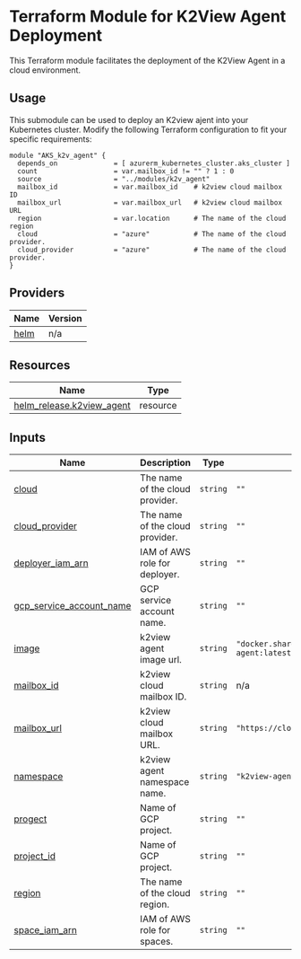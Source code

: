 # Terraform Module for K2View Agent Deployment
This Terraform module facilitates the deployment of the K2View Agent in a cloud environment.

## Usage
This submodule can be used to deploy an K2view ajent into your Kubernetes cluster. Modify the following Terraform configuration to fit your specific requirements:
```hcl
module "AKS_k2v_agent" {
  depends_on              = [ azurerm_kubernetes_cluster.aks_cluster ]
  count                   = var.mailbox_id != "" ? 1 : 0
  source                  = "../modules/k2v_agent"
  mailbox_id              = var.mailbox_id    # k2view cloud mailbox ID
  mailbox_url             = var.mailbox_url   # k2view cloud mailbox URL
  region                  = var.location      # The name of the cloud region
  cloud                   = "azure"           # The name of the cloud provider.
  cloud_provider          = "azure"           # The name of the cloud provider.
}
```

## Providers
| Name | Version |
|------|---------|
| <a name="provider_helm"></a> [helm](#provider\_helm) | n/a |


## Resources
| Name | Type |
|------|------|
| [helm_release.k2view_agent](https://registry.terraform.io/providers/hashicorp/helm/latest/docs/resources/release) | resource |

## Inputs
| Name | Description | Type | Default | Required |
|------|-------------|------|---------|:--------:|
| <a name="input_cloud"></a> [cloud](#input\_cloud) | The name of the cloud provider. | `string` | `""` | no |
| <a name="input_cloud_provider"></a> [cloud\_provider](#input\_cloud\_provider) | The name of the cloud provider. | `string` | `""` | no |
| <a name="input_deployer_iam_arn"></a> [deployer\_iam\_arn](#input\_deployer\_iam\_arn) | IAM of AWS role for deployer. | `string` | `""` | no |
| <a name="input_gcp_service_account_name"></a> [gcp\_service\_account\_name](#input\_gcp\_service\_account\_name) | GCP service account name. | `string` | `""` | no |
| <a name="input_image"></a> [image](#input\_image) | k2view agent image url. | `string` | `"docker.share.cloud.k2view.com/k2view/k2v-agent:latest"` | no |
| <a name="input_mailbox_id"></a> [mailbox\_id](#input\_mailbox\_id) | k2view cloud mailbox ID. | `string` | n/a | yes |
| <a name="input_mailbox_url"></a> [mailbox\_url](#input\_mailbox\_url) | k2view cloud mailbox URL. | `string` | `"https://cloud.k2view.com/api/mailbox"` | no |
| <a name="input_namespace"></a> [namespace](#input\_namespace) | k2view agent namespace name. | `string` | `"k2view-agent"` | no |
| <a name="input_progect"></a> [progect](#input\_progect) | Name of GCP project. | `string` | `""` | no |
| <a name="input_project_id"></a> [project\_id](#input\_project\_id) | Name of GCP project. | `string` | `""` | no |
| <a name="input_region"></a> [region](#input\_region) | The name of the cloud region. | `string` | `""` | no |
| <a name="input_space_iam_arn"></a> [space\_iam\_arn](#input\_space\_iam\_arn) | IAM of AWS role for spaces. | `string` | `""` | no |
